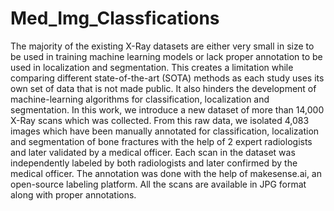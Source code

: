 # Med_Img_Classfications

The majority of the existing X-Ray datasets are either very small in size to be used in training machine learning models or lack proper annotation to be used in localization and segmentation. This creates a limitation while comparing different state-of-the-art (SOTA) methods as each study uses its own set of data that is not made public. It also hinders the development of machine-learning algorithms for classification, localization and segmentation. In this work, we introduce a new dataset of more than 14,000 X-Ray scans which was collected. From this raw data, we isolated 4,083 images which have been manually annotated for classification, localization and segmentation of bone fractures with the help of 2 expert radiologists and later validated by a medical officer. Each scan in the dataset was independently labeled by both radiologists and later confirmed by the medical officer. The annotation was done with the help of makesense.ai, an open-source labeling platform. All the scans are available in JPG format along with proper annotations.
